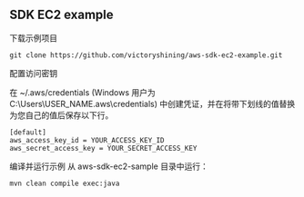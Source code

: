 
## SDK EC2 example
下载示例项目

`git clone https://github.com/victoryshining/aws-sdk-ec2-example.git`

配置访问密钥

在 ~/.aws/credentials (Windows 用户为 C:\Users\USER_NAME\.aws\credentials) 中创建凭证，并在将带下划线的值替换为您自己的值后保存以下行。
```
[default]
aws_access_key_id = YOUR_ACCESS_KEY_ID
aws_secret_access_key = YOUR_SECRET_ACCESS_KEY
```
编译并运行示例
从 aws-sdk-ec2-sample 目录中运行：

`mvn clean compile exec:java`
